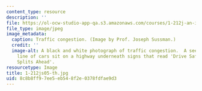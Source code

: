 ```yaml
---
content_type: resource
description: ''
file: https://ol-ocw-studio-app-qa.s3.amazonaws.com/courses/1-212j-an-introduction-to-intelligent-transportation-systems-spring-2005/8c8b8ff97ee5eb548f2e0378fdfae9d3_1-212js05-th.jpg
file_type: image/jpeg
image_metadata:
  caption: Traffic congestion. (Image by Prof. Joseph Sussman.)
  credit: ''
  image-alt: A black and white photograph of traffic congestion.  A seemingly endless
    line of cars sit on a highway underneath signs that read 'Drive Safely' and 'Traffic
    Splits Ahead'.
resourcetype: Image
title: 1-212js05-th.jpg
uid: 8c8b8ff9-7ee5-eb54-8f2e-0378fdfae9d3
---
```

